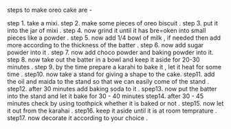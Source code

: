steps to make oreo cake are -

step 1. take a mixi.
step 2. make some pieces of oreo biscuit .
step 3. put it into the jar of mixi .
step 4. now grind it until it has bre=oken into small pieces like a powder . 
step 5. now add 1/4 bowl of milk , if needed then add more according to the thickness of the batter .
step 6. now add sugar powder into it .
step 7. now add choco powder and baking powder into it.
step 8. now take out the batter in a bowl and keep it aside for 20-30 minutes .
step 9. by the time prepare a karahi to bake it , let it heat for some time . 
step10. now take a stand for giving a shape to the cake.
step11. add the oil and maida to the stand so that we can easily come of the stand .
step12. after 30 minutes add baking soda to it . 
spep13. now put the batter into the stand and let it bake for 30 - 40 minutes
step14. after 30 - 45 minutes check by using toothpick whether it is baked or not .
step15. now let it out from the karahai .
step16. keep it aside until it is at room temprature .
step17. now decorate it according to your choice . 